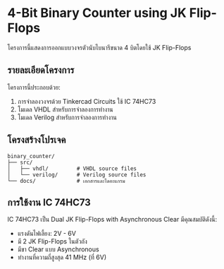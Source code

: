 # 4-Bit Binary Counter using JK Flip-Flops

โครงการนี้แสดงการออกแบบวงจรตัวนับไบนารีขนาด 4 บิตโดยใช้ JK Flip-Flops

## รายละเอียดโครงการ

โครงการนี้ประกอบด้วย:
1. การจำลองวงจรด้วย Tinkercad Circuits ใช้ IC 74HC73
2. โมเดล VHDL สำหรับการจำลองการทำงาน
3. โมเดล Verilog สำหรับการจำลองการทำงาน

## โครงสร้างโปรเจค

```
binary_counter/
├── src/
│   ├── vhdl/         # VHDL source files
│   └── verilog/      # Verilog source files
└── docs/             # เอกสารและไดอะแกรม
```

## การใช้งาน IC 74HC73

IC 74HC73 เป็น Dual JK Flip-Flops with Asynchronous Clear มีคุณสมบัติดังนี้:
- แรงดันไฟเลี้ยง: 2V - 6V
- มี 2 JK Flip-Flops ในตัวถัง
- มีขา Clear แบบ Asynchronous
- ทำงานที่ความถี่สูงสุด 41 MHz (ที่ 6V)
